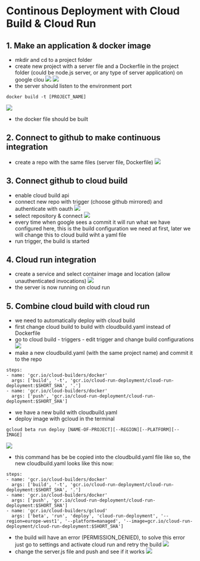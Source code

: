# Continous Deployment with Cloud Build & Cloud Run

## 1. Make an application & docker image
- mkdir and cd to a project folder
- create new project with a server file and a Dockerfile in the project folder (could be node.js server, or any type of server application) on google clou
![](images/1/server.png)
![](images/1/dockerfile.png)
- the server should listen to the environment port
```shell
docker build -t [PROJECT_NAME]
```
![](images/1/dockerfile.png)
- the docker file should be built

## 2. Connect to github to make continuous integration
- create a repo with the same files (server file, Dockerfile)
![](images/2/git.png)

## 3. Connect github to cloud build
- enable cloud build api
- connect new repo with trigger (choose github mirrored) and authenticate with oauth
![](images/3/mirror.png)
- select repository & connect 
![](images/3/docker.png)
- every time when google sees a commit it will run what we have configured here, this is the build configuration we need at first, later we will change this to cloud build wiht a yaml file
- run trigger, the build is started 
## 4. Cloud run integration
- create a service and select container image and location (allow unauthenticated invocations)
![](images/4/server.png)
- the server is now running on cloud run

## 5. Combine cloud build with cloud run
- we need to automatically deploy with cloud build 
- first change cloud build to build with cloudbuild.yaml instead of Dockerfile
- go to cloud build - triggers - edit trigger and change build configurations
![](images/5/cloudbuild.png)
- make a new cloudbuild.yaml (with the same project name) and commit it to the repo

```shell
steps:
- name: 'gcr.io/cloud-builders/docker'
  args: ['build', '-t', 'gcr.io/cloud-run-deployment/cloud-run-deployment:$SHORT_SHA', '.']
- name: 'gcr.io/cloud-builders/docker'
  args: ['push', 'gcr.io/cloud-run-deployment/cloud-run-deployment:$SHORT_SHA']
```
- we have a new build with cloudbuild.yaml
- deploy image with gcloud in the terminal

```shell
gcloud beta run deploy [NAME-OF-PROJECT][--REGION][--PLATFORM][--IMAGE]
```
![](images/5/terminal.png)

- this command has be be copied into the cloudbuild.yaml file like so, the new cloudbuild.yaml looks like this now:

```shell
steps:
- name: 'gcr.io/cloud-builders/docker'
  args: ['build', '-t', 'gcr.io/cloud-run-deployment/cloud-run-deployment:$SHORT_SHA', '.']
- name: 'gcr.io/cloud-builders/docker'
  args: ['push', 'gcr.io/cloud-run-deployment/cloud-run-deployment:$SHORT_SHA']
- name: 'gcr.io/cloud-builders/gcloud'
  args: ['beta', 'run', 'deploy', 'cloud-run-deployment', '--region=europe-west1', '--platform=managed', '--image=gcr.io/cloud-run-deployment/cloud-run-deployment:$SHORT_SHA']
```
- the build will have an error (PERMISSION_DENIED), to solve this error just go to settings and activate cloud run and retry the build
![](images/5/activate.png)
- change the server.js file and push and see if it works
![](images/5/test.png)
